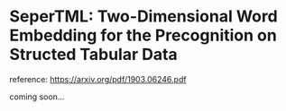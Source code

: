 # SeperTML: Two-Dimensional Word Embedding for the Precognition on Structed Tabular Data

reference: https://arxiv.org/pdf/1903.06246.pdf

coming soon...
